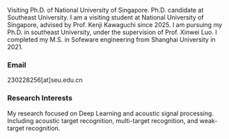 

Visiting Ph.D. of National University of Singapore. Ph.D. candidate at Southeast University.
I am a visiting student at National University of Singapore, advised by Prof. Kenji Kawaguchi since 2025. I am pursuing my Ph.D. in southeast University, under the supervision of Prof. Xinwei Luo. I completed my M.S. in Sofeware engineering from Shanghai University in 2021.


### Email
230228256[at]seu.edu.cn


### Research Interests
My research focused on Deep Learning and acoustic signal processing. Including acoustic target recognition, multi-target recognition, and weak-target recognition.

